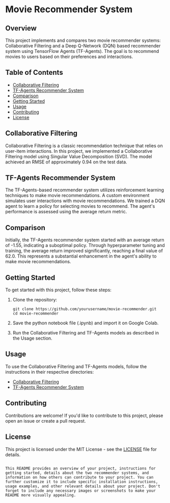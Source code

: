 
# Movie Recommender System

## Overview

This project implements and compares two movie recommender systems: Collaborative Filtering and a Deep Q-Network (DQN) based recommender system using TensorFlow Agents (TF-Agents). The goal is to recommend movies to users based on their preferences and interactions.

## Table of Contents

- [Collaborative Filtering](#collaborative-filtering)
- [TF-Agents Recommender System](#tf-agents-recommender-system)
- [Comparison](#comparison)
- [Getting Started](#getting-started)
- [Usage](#usage)
- [Contributing](#contributing)
- [License](#license)

## Collaborative Filtering

Collaborative Filtering is a classic recommendation technique that relies on user-item interactions. In this project, we implemented a Collaborative Filtering model using Singular Value Decomposition (SVD). The model achieved an RMSE of approximately 0.94 on the test data.

## TF-Agents Recommender System

The TF-Agents-based recommender system utilizes reinforcement learning techniques to make movie recommendations. A custom environment simulates user interactions with movie recommendations. We trained a DQN agent to learn a policy for selecting movies to recommend. The agent's performance is assessed using the average return metric.

## Comparison

Initially, the TF-Agents recommender system started with an average return of -1.55, indicating a suboptimal policy. Through hyperparameter tuning and training, the average return improved significantly, reaching a final value of 62.0. This represents a substantial enhancement in the agent's ability to make movie recommendations.

## Getting Started

To get started with this project, follow these steps:

1. Clone the repository:

   ```shell
   git clone https://github.com/yourusername/movie-recommender.git
   cd movie-recommender
   ```

2. Save the python notebook file (.ipynb) and import it on Google Colab.


3. Run the Collaborative Filtering and TF-Agents models as described in the Usage section.

## Usage

To use the Collaborative Filtering and TF-Agents models, follow the instructions in their respective directories:

- [Collaborative Filtering](collaborative-filtering/README.md)
- [TF-Agents Recommender System](tf-agents-recommender/README.md)

## Contributing

Contributions are welcome! If you'd like to contribute to this project, please open an issue or create a pull request.

## License

This project is licensed under the MIT License - see the [LICENSE](LICENSE) file for details.
```

This README provides an overview of your project, instructions for getting started, details about the two recommender systems, and information on how others can contribute to your project. You can further customize it to include specific installation instructions, usage examples, and other relevant details about your project. Don't forget to include any necessary images or screenshots to make your README more visually appealing.
